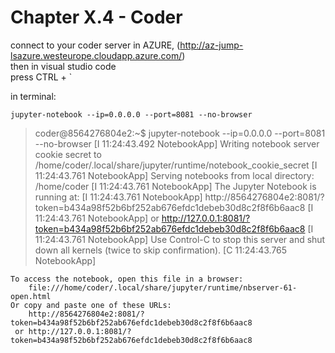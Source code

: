 #   Chapter X.4 - Coder

connect to your coder server in AZURE, (http://az-jump-lsazure.westeurope.cloudapp.azure.com/)  
then in visual studio code  
press CTRL + `  

in terminal:

```code
jupyter-notebook --ip=0.0.0.0 --port=8081 --no-browser
``` 

> coder@8564276804e2:~$ jupyter-notebook --ip=0.0.0.0 --port=8081 --no-browser
[I 11:24:43.492 NotebookApp] Writing notebook server cookie secret to /home/coder/.local/share/jupyter/runtime/notebook_cookie_secret
[I 11:24:43.761 NotebookApp] Serving notebooks from local directory: /home/coder
[I 11:24:43.761 NotebookApp] The Jupyter Notebook is running at:
[I 11:24:43.761 NotebookApp] http://8564276804e2:8081/?token=b434a98f52b6bf252ab676efdc1debeb30d8c2f8f6b6aac8
[I 11:24:43.761 NotebookApp]  or http://127.0.0.1:8081/?token=b434a98f52b6bf252ab676efdc1debeb30d8c2f8f6b6aac8
[I 11:24:43.761 NotebookApp] Use Control-C to stop this server and shut down all kernels (twice to skip confirmation).
[C 11:24:43.765 NotebookApp] 
    
    To access the notebook, open this file in a browser:
        file:///home/coder/.local/share/jupyter/runtime/nbserver-61-open.html
    Or copy and paste one of these URLs:
        http://8564276804e2:8081/?token=b434a98f52b6bf252ab676efdc1debeb30d8c2f8f6b6aac8
     or http://127.0.0.1:8081/?token=b434a98f52b6bf252ab676efdc1debeb30d8c2f8f6b6aac8